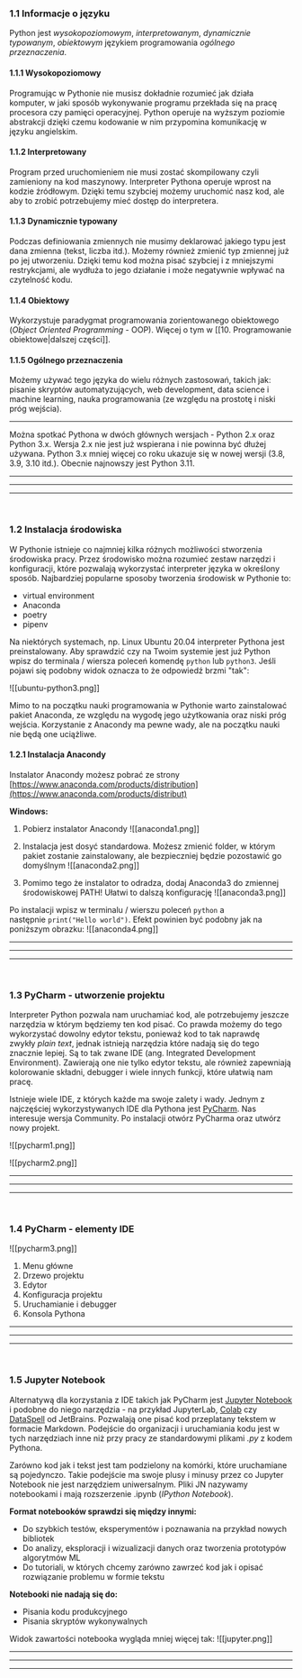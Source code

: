### 1.1 Informacje o języku
Python jest *wysokopoziomowym*, *interpretowanym*, *dynamicznie typowanym*, *obiektowym* językiem programowania *ogólnego przeznaczenia*.

#### 1.1.1 Wysokopoziomowy
Programując w Pythonie nie musisz dokładnie rozumieć jak działa komputer, w jaki sposób wykonywanie programu przekłada się na pracę procesora czy pamięci operacyjnej. Python operuje na wyższym poziomie abstrakcji dzięki czemu kodowanie w nim przypomina komunikację w języku angielskim.


#### 1.1.2 Interpretowany
Program przed uruchomieniem nie musi zostać skompilowany czyli zamieniony na kod maszynowy. Interpreter Pythona operuje wprost na kodzie źródłowym. Dzięki temu szybciej możemy uruchomić nasz kod, ale aby to zrobić potrzebujemy mieć dostęp do interpretera.



#### 1.1.3 Dynamicznie typowany
Podczas definiowania zmiennych nie musimy deklarować jakiego typu jest dana zmienna (tekst, liczba itd.). Możemy również zmienić typ zmiennej już po jej utworzeniu. Dzięki temu kod można pisać szybciej i z mniejszymi restrykcjami, ale wydłuża to jego działanie i może negatywnie wpływać na czytelność kodu.


#### 1.1.4 Obiektowy
Wykorzystuje paradygmat programowania zorientowanego obiektowego (*Object Oriented Programming* - OOP). Więcej o tym w [[10. Programowanie obiektowe|dalszej części]].


#### 1.1.5 Ogólnego przeznaczenia
Możemy używać tego języka do wielu różnych zastosowań, takich jak: pisanie skryptów automatyzujących, web development, data science i machine learning, nauka programowania (ze względu na prostotę i niski próg wejścia).

---
Można spotkać Pythona w dwóch głównych wersjach - Python 2.x oraz Python 3.x. Wersja 2.x nie jest już wspierana i nie powinna być dłużej używana. Python 3.x mniej więcej co roku ukazuje się w nowej wersji (3.8, 3.9, 3.10 itd.). Obecnie najnowszy jest Python 3.11.



---
---
---
&nbsp;
### 1.2 Instalacja środowiska
W Pythonie istnieje co najmniej kilka różnych możliwości stworzenia środowiska pracy. Przez środowisko można rozumieć zestaw narzędzi i konfiguracji, które pozwalają wykorzystać interpreter języka w określony sposób. Najbardziej popularne sposoby tworzenia środowisk w Pythonie to:
- virtual environment
- Anaconda
- poetry
- pipenv

Na niektórych systemach, np. Linux Ubuntu 20.04 interpreter Pythona jest preinstalowany. Aby sprawdzić czy na Twoim systemie jest już Python wpisz do terminala / wiersza poleceń komendę `python` lub `python3`. Jeśli pojawi się podobny widok oznacza to że odpowiedź brzmi "tak": 

![[ubuntu-python3.png]]

Mimo to na początku nauki programowania w Pythonie warto zainstalować pakiet Anaconda, ze względu na wygodę jego użytkowania oraz niski próg wejścia. Korzystanie z Anacondy ma pewne wady, ale na początku nauki nie będą one uciążliwe.


#### 1.2.1 Instalacja Anacondy

Instalator Anacondy możesz pobrać ze strony [https://www.anaconda.com/products/distribution](https://www.anaconda.com/products/distribut)

**Windows:**
1. Pobierz instalator Anacondy
![[anaconda1.png]]

2. Instalacja jest dosyć standardowa. Możesz zmienić folder, w którym pakiet zostanie zainstalowany, ale bezpieczniej będzie pozostawić go domyślnym
![[anaconda2.png]]

3. Pomimo tego że instalator to odradza, dodaj Anaconda3 do zmiennej środowiskowej PATH! Ułatwi to dalszą konfigurację
![[anaconda3.png]]

Po instalacji wpisz w terminalu / wierszu poleceń `python` a następnie `print("Hello world")`. Efekt powinien być podobny jak na poniższym obrazku:
![[anaconda4.png]]





---
---
---
&nbsp;
### 1.3 PyCharm - utworzenie projektu
Interpreter Python pozwala nam uruchamiać kod, ale potrzebujemy jeszcze narzędzia w którym będziemy ten kod pisać. Co prawda możemy do tego wykorzystać dowolny edytor tekstu, ponieważ kod to tak naprawdę zwykły _plain text_, jednak istnieją narzędzia które nadają się do tego znacznie lepiej. Są to tak zwane IDE (ang. Integrated Development Environment). Zawierają one nie tylko edytor tekstu, ale również zapewniają kolorowanie składni, debugger i wiele innych funkcji, które ułatwią nam pracę.

Istnieje wiele IDE, z których każde ma swoje zalety i wady. Jednym z najczęściej wykorzystywanych IDE dla Pythona jest [PyCharm](https://www.jetbrains.com/pycharm/download). Nas interesuje wersja Community. Po instalacji otwórz PyCharma oraz utwórz nowy projekt.

![[pycharm1.png]]

![[pycharm2.png]]


---
---
---
&nbsp;
### 1.4 PyCharm - elementy IDE
![[pycharm3.png]]

1. Menu główne
2. Drzewo projektu
3. Edytor
4. Konfiguracja projektu
5. Uruchamianie i debugger
6. Konsola Pythona
---
---
---
&nbsp;
### 1.5 Jupyter Notebook
Alternatywą dla korzystania z IDE takich jak PyCharm jest [Jupyter Notebook](https://jupyter.org/) i podobne do niego narzędzia - na przykład JupyterLab, [Colab](https://colab.research.google.com/) czy [DataSpell](https://www.jetbrains.com/dataspell/) od JetBrains. Pozwalają one pisać kod przeplatany tekstem w formacie Markdown. Podejście do organizacji i uruchamiania kodu jest w tych narzędziach inne niż przy pracy ze standardowymi plikami *.py* z kodem Pythona.

Zarówno kod jak i tekst jest tam podzielony na komórki, które uruchamiane są pojedynczo. Takie podejście ma swoje plusy i minusy przez co Jupyter Notebook nie jest narzędziem uniwersalnym. Pliki JN nazywamy notebookami i mają rozszerzenie .ipynb (*IPython Notebook*).

**Format notebooków sprawdzi się między innymi:**
- Do szybkich testów, eksperymentów i poznawania na przykład nowych bibliotek
- Do analizy, eksploracji i wizualizacji danych oraz tworzenia prototypów algorytmów ML 
- Do tutoriali, w których chcemy zarówno zawrzeć kod jak i opisać rozwiązanie problemu w formie tekstu

**Notebooki nie nadają się do:**
- Pisania kodu produkcyjnego
- Pisania skryptów wykonywalnych


Widok zawartości notebooka wygląda mniej więcej tak:
![[jupyter.png]]


---
---
---
&nbsp;

